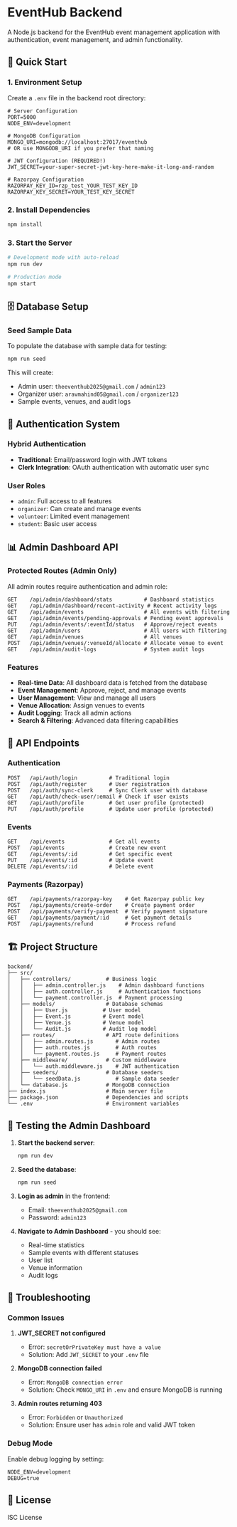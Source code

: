 # EventHub Backend

A Node.js backend for the EventHub event management application with authentication, event management, and admin functionality.

## 🚀 Quick Start

### 1. Environment Setup

Create a `.env` file in the backend root directory:

```env
# Server Configuration
PORT=5000
NODE_ENV=development

# MongoDB Configuration
MONGO_URI=mongodb://localhost:27017/eventhub
# OR use MONGODB_URI if you prefer that naming

# JWT Configuration (REQUIRED!)
JWT_SECRET=your-super-secret-jwt-key-here-make-it-long-and-random

# Razorpay Configuration
RAZORPAY_KEY_ID=rzp_test_YOUR_TEST_KEY_ID
RAZORPAY_KEY_SECRET=YOUR_TEST_KEY_SECRET
```

### 2. Install Dependencies

```bash
npm install
```

### 3. Start the Server

```bash
# Development mode with auto-reload
npm run dev

# Production mode
npm start
```

## 🗄️ Database Setup

### Seed Sample Data

To populate the database with sample data for testing:

```bash
npm run seed
```

This will create:
- Admin user: `theeventhub2025@gmail.com` / `admin123`
- Organizer user: `aravmahind05@gmail.com` / `organizer123`
- Sample events, venues, and audit logs

## 🔐 Authentication System

### Hybrid Authentication
- **Traditional**: Email/password login with JWT tokens
- **Clerk Integration**: OAuth authentication with automatic user sync

### User Roles
- `admin`: Full access to all features
- `organizer`: Can create and manage events
- `volunteer`: Limited event management
- `student`: Basic user access

## 📊 Admin Dashboard API

### Protected Routes (Admin Only)
All admin routes require authentication and admin role:

```
GET    /api/admin/dashboard/stats          # Dashboard statistics
GET    /api/admin/dashboard/recent-activity # Recent activity logs
GET    /api/admin/events                   # All events with filtering
GET    /api/admin/events/pending-approvals # Pending event approvals
PUT    /api/admin/events/:eventId/status   # Approve/reject events
GET    /api/admin/users                    # All users with filtering
GET    /api/admin/venues                   # All venues
POST   /api/admin/venues/:venueId/allocate # Allocate venue to event
GET    /api/admin/audit-logs               # System audit logs
```

### Features
- **Real-time Data**: All dashboard data is fetched from the database
- **Event Management**: Approve, reject, and manage events
- **User Management**: View and manage all users
- **Venue Allocation**: Assign venues to events
- **Audit Logging**: Track all admin actions
- **Search & Filtering**: Advanced data filtering capabilities

## 🔧 API Endpoints

### Authentication
```
POST   /api/auth/login          # Traditional login
POST   /api/auth/register       # User registration
POST   /api/auth/sync-clerk     # Sync Clerk user with database
GET    /api/auth/check-user/:email # Check if user exists
GET    /api/auth/profile        # Get user profile (protected)
PUT    /api/auth/profile        # Update user profile (protected)
```

### Events
```
GET    /api/events              # Get all events
POST   /api/events              # Create new event
GET    /api/events/:id          # Get specific event
PUT    /api/events/:id          # Update event
DELETE /api/events/:id          # Delete event
```

### Payments (Razorpay)
```
GET    /api/payments/razorpay-key    # Get Razorpay public key
POST   /api/payments/create-order    # Create payment order
POST   /api/payments/verify-payment  # Verify payment signature
GET    /api/payments/payment/:id     # Get payment details
POST   /api/payments/refund          # Process refund
```

## 🏗️ Project Structure

```
backend/
├── src/
│   ├── controllers/           # Business logic
│   │   ├── admin.controller.js    # Admin dashboard functions
│   │   ├── auth.controller.js     # Authentication functions
│   │   └── payment.controller.js  # Payment processing
│   ├── models/                # Database schemas
│   │   ├── User.js           # User model
│   │   ├── Event.js          # Event model
│   │   ├── Venue.js          # Venue model
│   │   └── Audit.js          # Audit log model
│   ├── routes/                # API route definitions
│   │   ├── admin.routes.js       # Admin routes
│   │   ├── auth.routes.js        # Auth routes
│   │   └── payment.routes.js     # Payment routes
│   ├── middleware/            # Custom middleware
│   │   └── auth.middleware.js    # JWT authentication
│   ├── seeders/               # Database seeders
│   │   └── seedData.js           # Sample data seeder
│   └── database.js            # MongoDB connection
├── index.js                   # Main server file
├── package.json               # Dependencies and scripts
└── .env                       # Environment variables
```

## 🧪 Testing the Admin Dashboard

1. **Start the backend server**:
   ```bash
   npm run dev
   ```

2. **Seed the database**:
   ```bash
   npm run seed
   ```

3. **Login as admin** in the frontend:
   - Email: `theeventhub2025@gmail.com`
   - Password: `admin123`

4. **Navigate to Admin Dashboard** - you should see:
   - Real-time statistics
   - Sample events with different statuses
   - User list
   - Venue information
   - Audit logs

## 🚨 Troubleshooting

### Common Issues

1. **JWT_SECRET not configured**
   - Error: `secretOrPrivateKey must have a value`
   - Solution: Add `JWT_SECRET` to your `.env` file

2. **MongoDB connection failed**
   - Error: `MongoDB connection error`
   - Solution: Check `MONGO_URI` in `.env` and ensure MongoDB is running

3. **Admin routes returning 403**
   - Error: `Forbidden` or `Unauthorized`
   - Solution: Ensure user has `admin` role and valid JWT token

### Debug Mode

Enable debug logging by setting:
```env
NODE_ENV=development
DEBUG=true
```

## 📝 License

ISC License
